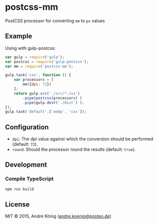 # postcss-mm

PostCSS processor for converting `mm` to `px` values

## Example

Using with gulp-postcss:

```js
var gulp = require('gulp');
var postcss = require('gulp-postcss');
var mm = require('postcss-mm');

gulp.task('css', function () {
    var processors = [
        mm({dpi: 72})
    ];
    return gulp.src('./src/*.css')
        .pipe(postcss(processors) )
        .pipe(gulp.dest('./dist') );
});
gulp.task('default',['webp', 'css']);
```

## Configuration

  * `dpi`: The dpi value against which the conversion should be performed (default: `72`).
  * `round`: Should the processor round the results (default: `true`).

## Development

### Compile TypeScript

```sh
npm run build
```

## License

MIT © 2015, André König (andre.koenig@posteo.de)
